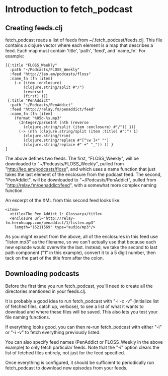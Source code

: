 # Introduction to fetch_podcast

## Creating feeds.clj

fetch\_podcast reads a list of feeds from ~/.fetch_podcast/feeds.clj.
This file contains a clojure vector where each element is a map that
describes a feed.  Each map must contain 'title', 'path', 'feed', and
'name_fn'.  For example:

    [{:title "FLOSS_Weekly"
      :path "~/Podcasts/FLOSS_Weekly"
      :feed "http://leo.am/podcasts/floss"
      :name_fn (fn [item]
        (-> (item :enclosure)
            (clojure.string/split #"/")
            (reverse)
            (first) ))}
     {:title "PenAddict"
      :path "~/Podcasts/PenAddict"
      :feed "http://relay.fm/penaddict/feed"
      :name_fn (fn [item]
        (format "%05d-%s.mp3"
          (Integer/parseInt (nth (reverse
            (clojure.string/split (item :enclosure) #"/")) 1))
          (-> (nth (clojure.string/split (item :title) #":") 1)
            (clojure.string/trim)
            (clojure.string/replace #"[^\w ]+" "")
            (clojure.string/replace #" +" "_")) )) }
    ]

The above defines two feeds.  The first, "FLOSS_Weekly", will be
downloaded to "~/Podcasts/FLOSS_Weekly", pulled from
"http://leo.am/podcasts/floss", and which uses a name function that
just takes the last element of the enclosure from the podcast feed.
The second, "PenAddict", will be downloaded to "~/Podcasts/PenAddict",
pulled from "http://relay.fm/penaddict/feed", with a somewhat more
complex naming function.

An excerpt of the XML from this second feed looks like:

    <item>
      <title>The Pen Addict 1: Glossary</title>
      <enclosure url="http://relay-fm.herokuapp.com/penaddict/1/listen.mp3"
        length="16211569" type="audio/mp3"/>

As you might expect from the above, all of the enclosures in this feed
use "listen.mp3" as the filename, so we can't actually use that
because each new episode would overwrite the last.  Instead, we take
the second to last path component ("1" in this example), convert it to
a 5 digit number, then tack on the part of the title from after the
colon.

## Downloading podcasts

Before the first time you run fetch\_podcast, you'll need to create
all the directories mentioned in your feeds.clj.

It is probably a good idea to run fetch\_podcast with "-i -c -v"
(initialize list of fetched files, catch up, verbose), to see a list
of what it wants to download and where these files will be saved.
This also lets you test your file naming functions.

If everything looks good, you can then re-run fetch\_podcast with
either "-i" or "-i -v" to fetch everything previously listed.

You can also specify feed names (PenAddict or FLOSS_Weekly in the
above example) to only fetch particular feeds.  Note that the "-i"
option clears the list of fetched files entirely, not just for the
feed specified.

Once everything is configured, it should be sufficient to periodically
run fetch\_podcast to download new episodes from your feeds.
